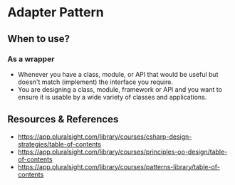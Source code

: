 # Adapter Pattern
## When to use?
### As a wrapper
- Whenever you have a class, module, or API that would be useful but doesn't match (implement) the interface you require.
- You are designing a class, module, framework or API and you want to ensure it is usable by a wide variety of classes and applications.

## Resources & References
- https://app.pluralsight.com/library/courses/csharp-design-strategies/table-of-contents
- https://app.pluralsight.com/library/courses/principles-oo-design/table-of-contents
- https://app.pluralsight.com/library/courses/patterns-library/table-of-contents